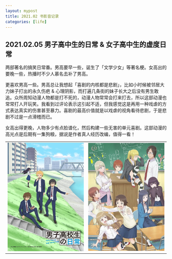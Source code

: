 ```yaml
---
layout: mypost
title: 2021.02 书影音记录
categories: [life]
---
```


## 2021.02.05 男子高中生的日常 & 女子高中生的虚度日常

两部著名的搞笑日常番。男高要早一些，诞生了「文学少女」等著名梗。女高出的要晚一些，热播时不少人慕名去补了男高。

更喜欢男高一些。男高总让我想起「喜剧的内核都是悲剧」，比如小时候被邻居大力妹子打出的永久伤疤 & 心理阴影，而打遍几条街的妹子长大之后没有男生敢追。众所周知动漫人物都是打不死的，动漫人物常常会打来打去，所以这部动漫也常常打人开玩笑。我看到过评论表示这引起不适，但我感觉这是再用一种戏虐的方式表达真实的伤害甚至暴力。喜剧的最高价值就是以戏虐的视角看待悲剧，于是悲剧不过是一点滑稽而已。

女高出得更晚，人物多少有点脸谱化，然后构建一些无害的单元喜剧。这部动漫的高光点是后期有一集狗粮，据说是作者真人经历改编，值得一看！

<center>
<table> <tr>
<td> <a>
<img src="../posts/2021-02-01-douban/dk.webp" width="500px" alt=""/>
</a> </td>
<td> <a>
<img src="../posts/2021-02-01-douban/jk.webp" width="500px" alt=""/>
</a> </td>
</tr> </table>
</center>
